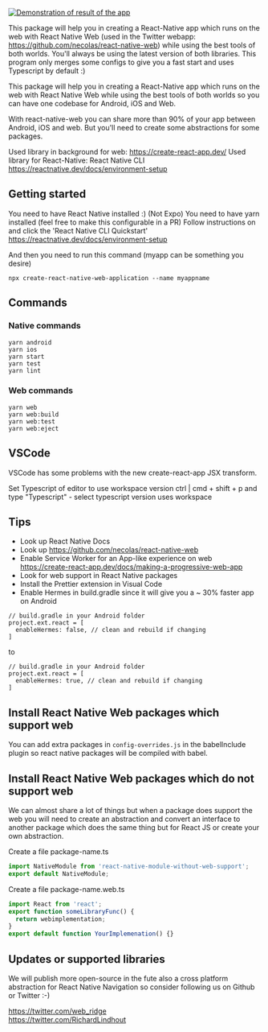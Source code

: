 [![Demonstration of result of the app](http://img.youtube.com/vi/Pslo1WRpZz0/0.jpg)](https://www.youtube.com/watch?v=Pslo1WRpZz0 'Demonstration video')

This package will help you in creating a React-Native app which runs on the web with React Native Web (used in the Twitter webapp: https://github.com/necolas/react-native-web) while using the best tools of both worlds. You'll always be using the latest version of both libraries. This program only merges some configs to give you a fast start and uses Typescript by default :)

This package will help you in creating a React-Native app which runs on the web with React Native Web while using the best tools of both worlds so you can have one codebase for Android, iOS and Web.

With react-native-web you can share more than 90% of your app between Android, iOS and web. But you'll need to create some abstractions for some packages.

Used library in background for web: https://create-react-app.dev/ 
Used library for React-Native: React Native CLI https://reactnative.dev/docs/environment-setup

## Getting started

You need to have React Native installed :) (Not Expo) 
You need to have yarn installed (feel free to make this configurable in a PR)
Follow instructions on and click the 'React Native CLI Quickstart'  
https://reactnative.dev/docs/environment-setup

And then you need to run this command (myapp can be something you desire)

```
npx create-react-native-web-application --name myappname
```

## Commands

### Native commands

```
yarn android
yarn ios
yarn start
yarn test
yarn lint
```

### Web commands

```
yarn web
yarn web:build
yarn web:test
yarn web:eject
```

## VSCode
VSCode has some problems with the new create-react-app JSX transform.

Set Typescript of editor to use workspace version ctrl | cmd + shift + p and type "Typescript" - select typescript version uses workspace


## Tips

- Look up React Native Docs
- Look up https://github.com/necolas/react-native-web
- Enable Service Worker for an App-like experience on web https://create-react-app.dev/docs/making-a-progressive-web-app
- Look for web support in React Native packages
- Install the Prettier extension in Visual Code
- Enable Hermes in build.gradle since it will give you a ~ 30% faster app on Android

```
// build.gradle in your Android folder
project.ext.react = [
  enableHermes: false, // clean and rebuild if changing
]
```

to

```
// build.gradle in your Android folder
project.ext.react = [
  enableHermes: true, // clean and rebuild if changing
]
```

## Install React Native Web packages which support web

You can add extra packages in `config-overrides.js` in the babelInclude plugin so react native packages will be compiled with babel.

## Install React Native Web packages which do not support web

We can almost share a lot of things but when a package does support the web you will need to create an abstraction and convert an interface to another package which does the same thing but for React JS or create your own abstraction.

Create a file package-name.ts

```typescript
import NativeModule from 'react-native-module-without-web-support';
export default NativeModule;
```

Create a file package-name.web.ts

```typescript
import React from 'react';
export function someLibraryFunc() {
  return webimplementation;
}
export default function YourImplemenation() {}
```

## Updates or supported libraries

We will publish more open-source in the fute also a cross platform abstraction for React Native Navigation so consider following us on Github or Twitter :-)

https://twitter.com/web_ridge  
https://twitter.com/RichardLindhout
